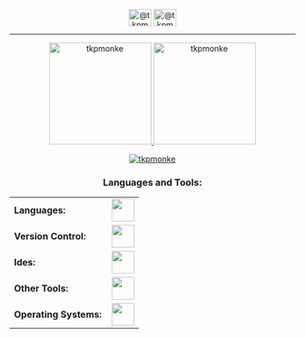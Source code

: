 
<p align="center">
<a href="https://twitter.com/@tkpmonke" target="blank"><img align="center" src="https://raw.githubusercontent.com/rahuldkjain/github-profile-readme-generator/master/src/images/icons/Social/twitter.svg" alt="@tkpmonke" height="30" width="40" /></a>
<a href="https://www.youtube.com/c/@tkpmonke" target="blank"><img align="center" src="https://raw.githubusercontent.com/rahuldkjain/github-profile-readme-generator/master/src/images/icons/Social/youtube.svg" alt="@tkpmonke" height="30" width="40" /></a>
</p>

------

<div align="center">
  <a href="https://github.com/tkpmonke">
    <img height="180em" src="https://github-readme-stats.vercel.app/api/top-langs?username=tkpmonke&show_icons=true&locale=en&layout=compact&theme=tokyonight" alt="tkpmonke"/>
    <img height="180em" src="https://github-readme-stats.vercel.app/api?username=tkpmonke&show_icons=true&locale=en&layout=compact&theme=tokyonight" alt="tkpmonke"/>
  </a>
</div>
<p align="center">
  <a href="https://github.com/tkpmonke">
    <img src="https://github-readme-streak-stats.herokuapp.com/?user=tkpmonke&&theme=tokyonight" alt="tkpmonke" />
  </a>
</p>

<h3 align="center">Languages and Tools:</h3>
<table align="center">
    <tr>
        <td style="font-weight: bold; padding-right: 10px; vertical-align: center; border: none;">Languages:</td>
        <td><img height="40" src="https://skillicons.dev/icons?i=cpp,c,cs,html,css"/></td>
    </tr>
    <tr>
        <td style="font-weight: bold; padding-right: 10px; vertical-align: center; border: none;">Version Control:</td>
        <td><img height="40" src="https://skillicons.dev/icons?i=git,github"/></td>
    </tr>
    <tr>
        <td style="font-weight: bold; padding-right: 10px; vertical-align: center; border: none;">Ides:</td>
        <td><img height="40" src="https://skillicons.dev/icons?i=vscode,visualstudio,neovim"/></td>
    </tr>
    <tr>
        <td style="font-weight: bold; padding-right: 10px; vertical-align: center; border: none;">Other Tools:</td>
        <td><img height="40" src="https://skillicons.dev/icons?i=bash,blender,unity,arduino,godot,,"/></td>
    </tr>
    <tr>
        <td style="font-weight: bold; padding-right: 10px; vertical-align: center; border: none;">Operating Systems:</td>
        <td><img height="40" src="https://skillicons.dev/icons?i=arch,windows,debian,linux"/></td>
    </tr>
</table>
